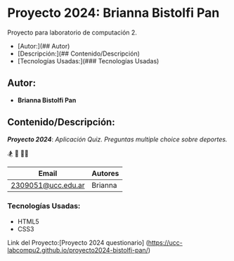# Proyecto 2024: Brianna Bistolfi Pan

Proyecto para laboratorio de computación 2.

- [Autor:](## Autor)
- [Descripción:](## Contenido/Descripción)
- [Tecnologías Usadas:](### Tecnologías Usadas)

## Autor:

* **Brianna Bistolfi Pan**

## Contenido/Descripción:

***Proyecto 2024***: *Aplicación Quiz. Preguntas multiple choice sobre deportes.*

🏂 🏈 🚵‍♂️

| Email              | Autores |
 |--------------------|---------| 
| 2309051@ucc.edu.ar | Brianna |

### Tecnologías Usadas:

- HTML5
- CSS3

Link del Proyecto:[Proyecto 2024 questionario] (https://ucc-labcompu2.github.io/proyecto2024-bistolfi-pan/)
